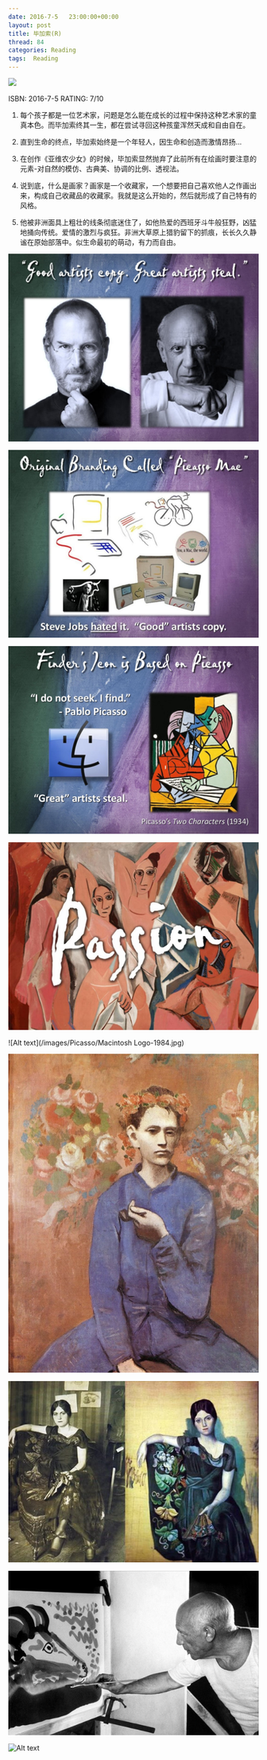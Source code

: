 ```yaml
---
date: 2016-7-5	 23:00:00+00:00
layout: post
title: 毕加索(R)
thread: 84
categories: Reading
tags:  Reading
---
```


<img src="/images/毕加索/Cover.JPG" width="200" />

ISBN: 2016-7-5 RATING: 7/10

1. 每个孩子都是一位艺术家，问题是怎么能在成长的过程中保持这种艺术家的童真本色。而毕加索终其一生，都在尝试寻回这种孩童浑然天成和自由自在。

2. 直到生命的终点，毕加索始终是一个年轻人，因生命和创造而激情昂扬...

3. 在创作《亚维农少女》的时候，毕加索显然抛弃了此前所有在绘画时要注意的元素-对自然的模仿、古典美、协调的比例、透视法。

4. 说到底，什么是画家？画家是一个收藏家，一个想要把自己喜欢他人之作画出来，构成自己收藏品的收藏家。我就是这么开始的，然后就形成了自己特有的风格。

5. 他被非洲面具上粗壮的线条彻底迷住了，如他热爱的西班牙斗牛般狂野，凶猛地捅向传统。爱情的激烈与疯狂。非洲大草原上猎豹留下的抓痕，长长久久静谧在原始部落中。似生命最初的萌动，有力而自由。

![Alt text](/images/Picasso/produce-like-picasso-mastering-design-delivery-sxsw-46-1024.jpg)

![Alt text](/images/Picasso/produce-like-picasso-mastering-design-delivery-sxsw-48-1024.jpg)

![Alt text](/images/Picasso/produce-like-picasso-mastering-design-delivery-sxsw-49-1024.jpg)

![Alt text](/images/Picasso/produce-like-picasso-mastering-design-delivery-sxsw-30-1024.jpg)

![Alt text](/images/Picasso/Macintosh Logo-1984.jpg)

![Alt text](/images/Picasso/拿烟斗的男孩.jpg)

![Alt text](/images/Picasso/毕加索1.jpg)

![Alt text](/images/Picasso/毕加索的秘密.jpg)

![Alt text](/images/Picasso/牛.jpeg)


